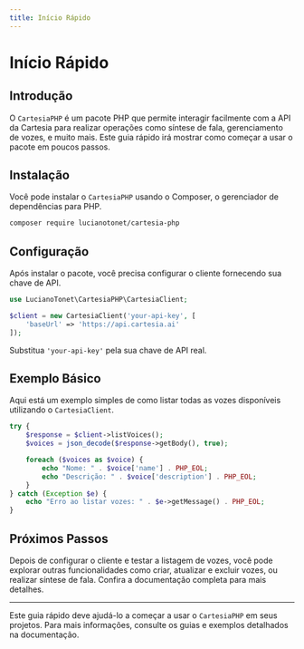 ```yaml
---
title: Início Rápido
---
```


# Início Rápido

## Introdução

O `CartesiaPHP` é um pacote PHP que permite interagir facilmente com a API da Cartesia para realizar operações como síntese de fala, gerenciamento de vozes, e muito mais. Este guia rápido irá mostrar como começar a usar o pacote em poucos passos.

## Instalação

Você pode instalar o `CartesiaPHP` usando o Composer, o gerenciador de dependências para PHP.

```bash
composer require lucianotonet/cartesia-php
```

## Configuração

Após instalar o pacote, você precisa configurar o cliente fornecendo sua chave de API.

```php
use LucianoTonet\CartesiaPHP\CartesiaClient;

$client = new CartesiaClient('your-api-key', [
    'baseUrl' => 'https://api.cartesia.ai'
]);
```

Substitua `'your-api-key'` pela sua chave de API real.

## Exemplo Básico

Aqui está um exemplo simples de como listar todas as vozes disponíveis utilizando o `CartesiaClient`.

```php
try {
    $response = $client->listVoices();
    $voices = json_decode($response->getBody(), true);

    foreach ($voices as $voice) {
        echo "Nome: " . $voice['name'] . PHP_EOL;
        echo "Descrição: " . $voice['description'] . PHP_EOL;
    }
} catch (Exception $e) {
    echo "Erro ao listar vozes: " . $e->getMessage() . PHP_EOL;
}
```

## Próximos Passos

Depois de configurar o cliente e testar a listagem de vozes, você pode explorar outras funcionalidades como criar, atualizar e excluir vozes, ou realizar síntese de fala. Confira a documentação completa para mais detalhes.

---

Este guia rápido deve ajudá-lo a começar a usar o `CartesiaPHP` em seus projetos. Para mais informações, consulte os guias e exemplos detalhados na documentação.
